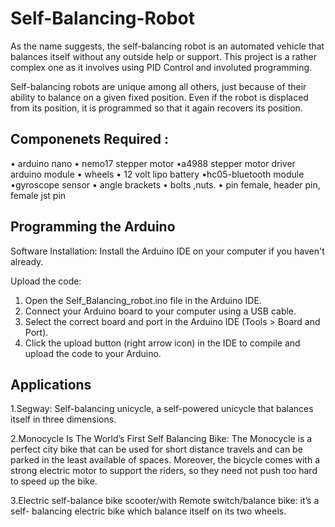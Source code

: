 # Self-Balancing-Robot
As the name suggests, the self-balancing robot is an automated vehicle that balances itself without any outside help or support. This project is a rather complex one as it involves using PID Control and involuted programming. 

Self-balancing robots are unique among all others, just because of their ability to balance on a given fixed position. Even if the robot is displaced from its position, it is programmed so that it again recovers its position.
## Componenets Required :
• arduino nano
• nemo17 stepper motor •a4988 stepper motor driver arduino module
• wheels • 12 volt lipo battery •hc05-bluetooth module
•gyroscope sensor
• angle brackets
• bolts ,nuts. • pin female, header pin, female jst pin
## Programming the Arduino
Software Installation: Install the Arduino IDE on your computer if you haven't already.

Upload the code:

1. Open the Self_Balancing_robot.ino file in the Arduino IDE.
2. Connect your Arduino board to your computer using a USB cable.
3. Select the correct board and port in the Arduino IDE (Tools > Board and Port).
4. Click the upload button (right arrow icon) in the IDE to compile and upload the code to your Arduino.


## Applications
1.Segway: Self-balancing unicycle, a self-powered unicycle that balances itself in three dimensions.

2.Monocycle Is The World’s First Self Balancing Bike: The Monocycle is a perfect city bike that can be used for short distance travels and can
be parked in the least available of spaces. Moreover, the bicycle comes with a strong electric motor to support the riders, so they need not push too hard to speed up the bike.

3.Electric self-balance bike scooter/with Remote switch/balance bike: it’s a self- balancing electric bike which balance itself on its two wheels. 

